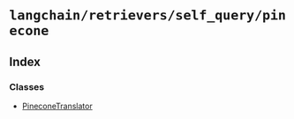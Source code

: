 `langchain/retrievers/self_query/pinecone`
==========================================

Index[​](#index "Direct link to Index")
---------------------------------------

### Classes[​](#classes "Direct link to Classes")

*   [PineconeTranslator](/docs/api/retrievers_self_query_pinecone/classes/PineconeTranslator)
